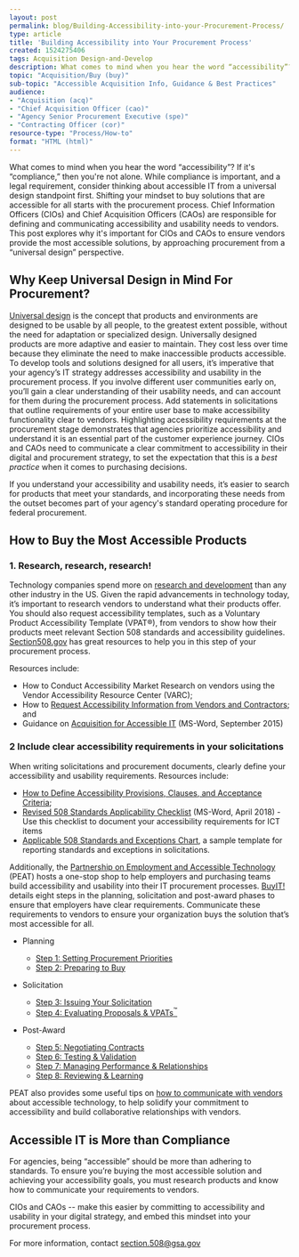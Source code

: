 ```yaml
---
layout: post
permalink: blog/Building-Accessibility-into-your-Procurement-Process/
type: article
title: 'Building Accessibility into Your Procurement Process'
created: 1524275406
tags: Acquisition Design-and-Develop
description: What comes to mind when you hear the word “accessibility”? If it's “compliance,” then you're not alone. While compliance is important, and a legal requirement, consider thinking about accessible IT from a universal design standpoint first.
topic: "Acquisition/Buy (buy)"
sub-topic: "Accessible Acquisition Info, Guidance & Best Practices"
audience:
- "Acquisition (acq)"
- "Chief Acquisition Officer (cao)"
- "Agency Senior Procurement Executive (spe)"
- "Contracting Officer (cor)"
resource-type: "Process/How-to"
format: "HTML (html)"
---
```


What comes to mind when you hear the word &ldquo;accessibility&rdquo;? If it's &ldquo;compliance,&rdquo; then you're not alone. While compliance is important, and a legal requirement, consider thinking about accessible IT from a universal design standpoint first. Shifting your mindset to buy solutions that are accessible for all starts with the procurement process. Chief Information Officers (CIOs) and Chief Acquisition Officers (CAOs) are responsible for defining and communicating accessibility and usability needs to vendors. This post explores why it's important for CIOs and CAOs to ensure vendors provide the most accessible solutions, by approaching procurement from a &ldquo;universal design&rdquo; perspective.

## Why Keep Universal Design in Mind For Procurement?

[Universal design][1] is the concept that products and environments are designed to be usable by all people, to the greatest extent possible, without the need for adaptation or specialized design. Universally designed products are more adaptive and easier to maintain. They cost less over time because they eliminate the need to make inaccessible products accessible. To develop tools and solutions designed for all users, it&rsquo;s imperative that your agency&rsquo;s IT strategy addresses accessibility and usability in the procurement process. If you involve different user communities early on, you&rsquo;ll gain a clear understanding of their usability needs, and can account for them during the procurement process. Add statements in solicitations that outline requirements of your entire user base to make accessibility functionality clear to vendors. Highlighting accessibility requirements at the procurement stage demonstrates that agencies prioritize accessibility and understand it is an essential part of the customer experience journey. CIOs and CAOs need to communicate a clear commitment to accessibility in their digital and procurement strategy, to&nbsp;set the expectation that this is a _best practice_ when it comes to purchasing decisions.

If you understand your accessibility and usability needs, it&rsquo;s easier to search for products that meet your standards, and incorporating these needs from the outset becomes part of your agency's standard operating procedure for federal procurement.

## How to Buy the Most Accessible Products

### 1. Research, research, research!

Technology companies spend more on [research and development][2] than any other industry in the US. Given the rapid advancements in technology today, it&rsquo;s important to research vendors to understand what their products offer. You should also request accessibility templates, such as a Voluntary Product Accessibility Template (VPAT&reg;), from vendors to show how their products meet relevant Section 508 standards and accessibility guidelines. [Section508.gov][3] has great resources to help you in this step of your procurement process.

Resources include:

  * How to Conduct Accessibility Market Research on vendors using the Vendor Accessibility Resource Center (VARC);
  * How to [Request Accessibility Information from Vendors and Contractors][4]; and
  * Guidance on [Acquisition for Accessible IT][5]&nbsp;(MS-Word, September 2015)

### 2 Include clear accessibility requirements in your solicitations

When writing solicitations and procurement documents, clearly define your accessibility and usability requirements. Resources include:

  * [How to Define Accessibility Provisions, Clauses, and Acceptance Criteria][6];
  * [Revised 508 Standards Applicability Checklist][7]&nbsp;(MS-Word, April&nbsp;2018) - Use this checklist to document your accessibility requirements for ICT items
  * [Applicable 508 Standards and Exceptions Chart][8], a sample template for reporting standards and exceptions in solicitations.

Additionally, the [Partnership on Employment and Accessible Technology][9] (PEAT) hosts a one-stop shop to help employers and purchasing teams build accessibility and usability into their IT procurement processes. [BuyIT!][10] details eight steps in the planning, solicitation and post-award phases to ensure that employers have clear requirements. Communicate these requirements to vendors to ensure your organization buys the solution that&rsquo;s most accessible for all.

  * Planning
      * [Step 1: Setting Procurement Priorities][11] 
      * [Step 2: Preparing to Buy][12]

  * Solicitation
      * [Step 3: Issuing Your Solicitation][13]
      * [Step 4: Evaluating Proposals & VPATs<sup>&trade;</sup>][14]
  * ​Post-Award
      * [Step 5: Negotiating Contracts][15]
      * [Step 6: Testing & Validation][16]
      * [Step 7: Managing Performance & Relationships][17]
      * [Step 8: Reviewing & Learning][18]

PEAT also provides some useful tips on [how to communicate with vendors][19] about accessible technology, to help solidify your commitment to accessibility and build collaborative relationships with vendors.

## Accessible IT is More than Compliance

For agencies, being &ldquo;accessible&rdquo; should be more than adhering to standards. To ensure you&rsquo;re buying the most accessible solution and achieving your accessibility goals, you must research products and know how to communicate your requirements to vendors.

CIOs and CAOs -- make this easier by committing to accessibility and usability in your digital strategy, and embed this mindset into your procurement process.

For more information, contact <section.508@gsa.gov>

&nbsp;

 [1]: https://www.section508.gov/develop/universal-design/
 [2]: https://www.vox.com/2017/9/1/16236506/tech-amazon-apple-gdp-spending-productivity
 [3]: {{site.baseurl}}/
 [4]: {{site.baseurl}}/buy/request-accessibility-information
 [5]: https://assets.section508.gov/assets/files/Guidance-on-Acquisition-for-Accessible-EIT-20150921.docx
 [6]: {{site.baseurl}}/buy/define-accessibility-criteria
 [7]: https://assets.section508.gov/assets/files/Revised%20508%20Standards%20Applicability%20Checklist%20%287%29.docx
 [8]: {{site.baseurl}}/buy/standards-exceptions
 [9]: https://www.peatworks.org/
 [10]: http://www.peatworks.org/Buy-IT
 [11]: https://www.peatworks.org/digital-accessibility-toolkits/buy-it/step-1-setting-procurement-priorities/
 [12]: https://www.peatworks.org/digital-accessibility-toolkits/buy-it/step-2-preparing-to-buy/
 [13]: https://www.peatworks.org/digital-accessibility-toolkits/buy-it/step-3-issuing-your-solicitation/
 [14]: https://www.peatworks.org/digital-accessibility-toolkits/buy-it/step-4-evaluating-proposals-vpats/
 [15]: https://www.peatworks.org/digital-accessibility-toolkits/buy-it/step-5-negotiating-contracts/
 [16]: https://www.peatworks.org/digital-accessibility-toolkits/buy-it/step-6-testing-validation/
 [17]: https://www.peatworks.org/digital-accessibility-toolkits/buy-it/step-7-managing-performance-relationships/
 [18]: https://www.peatworks.org/digital-accessibility-toolkits/buy-it/step-8-reviewing-learning/
 [19]: https://www.peatworks.org/communication-matters-how-to-talk-to-technology-providers-about-accessibility/
